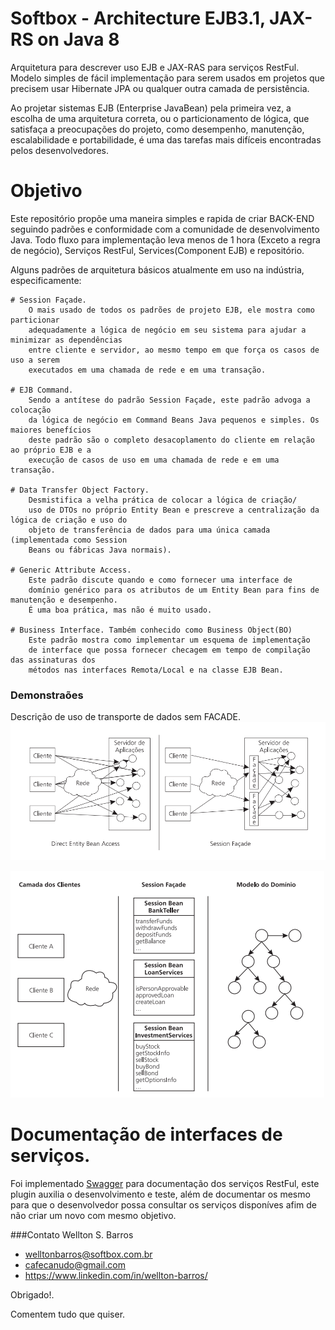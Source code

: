 # Softbox - Architecture EJB3.1, JAX-RS on Java 8
Arquitetura para descrever uso EJB e JAX-RAS para serviços RestFul. Modelo simples de fácil implementação para 
serem usados em projetos que precisem usar Hibernate JPA ou qualquer outra camada de persistência.


Ao projetar sistemas EJB (Enterprise JavaBean) pela primeira vez, a escolha de uma arquitetura correta,
ou o particionamento de lógica, que satisfaça a preocupações do projeto, como desempenho,
manutenção, escalabilidade e portabilidade, é uma das tarefas mais difíceis encontradas pelos desenvolvedores.

# Objetivo
Este repositório propõe uma maneira simples e rapida de criar BACK-END seguindo padrões e conformidade com a
comunidade de desenvolvimento Java. Todo fluxo para implementação leva menos de 1 hora (Exceto a regra de negócio),
Serviços RestFul, Services(Component EJB) e repositório.

Alguns padrões de arquitetura básicos atualmente em uso na indústria,
especificamente:

    # Session Façade.
        O mais usado de todos os padrões de projeto EJB, ele mostra como particionar
        adequadamente a lógica de negócio em seu sistema para ajudar a minimizar as dependências
        entre cliente e servidor, ao mesmo tempo em que força os casos de uso a serem
        executados em uma chamada de rede e em uma transação.

    # EJB Command.
        Sendo a antítese do padrão Session Façade, este padrão advoga a colocação
        da lógica de negócio em Command Beans Java pequenos e simples. Os maiores benefícios
        deste padrão são o completo desacoplamento do cliente em relação ao próprio EJB e a
        execução de casos de uso em uma chamada de rede e em uma transação.

    # Data Transfer Object Factory.
        Desmistifica a velha prática de colocar a lógica de criação/
        uso de DTOs no próprio Entity Bean e prescreve a centralização da lógica de criação e uso do
        objeto de transferência de dados para uma única camada (implementada como Session
        Beans ou fábricas Java normais).
        
    # Generic Attribute Access.
        Este padrão discute quando e como fornecer uma interface de
        domínio genérico para os atributos de um Entity Bean para fins de manutenção e desempenho.
        É uma boa prática, mas não é muito usado.
        
    # Business Interface. Também conhecido como Business Object(BO)
        Este padrão mostra como implementar um esquema de implementação
        de interface que possa fornecer checagem em tempo de compilação das assinaturas dos
        métodos nas interfaces Remota/Local e na classe EJB Bean.
### Demonstraões        
Descrição de uso de transporte de dados sem FACADE.
![Alt text](readme-docs/image-facade.png?raw=true)

![Alt text](readme-docs/image-facade-2.png?raw=true)

# Documentação de interfaces de serviços.

Foi implementado [Swagger](https://swagger.io/swagger-ui/) para documentação dos serviços RestFul,
este plugin auxilia o desenvolvimento e teste, além de documentar os mesmo para que 
o desenvolvedor possa consultar os serviços disponíves afim de não criar um novo com mesmo objetivo.
















###Contato
Wellton S. Barros
- welltonbarros@softbox.com.br
- cafecanudo@gmail.com<br/>
- https://www.linkedin.com/in/wellton-barros/

Obrigado!.

Comentem tudo que quiser.